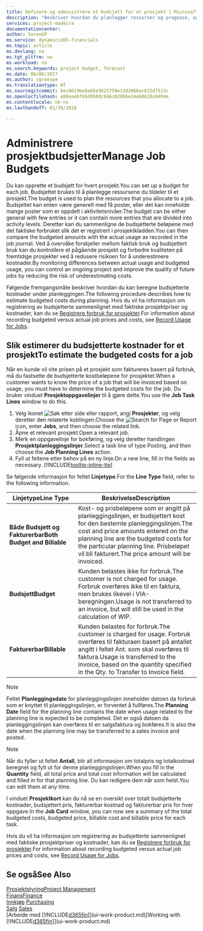 ```yaml
---
title: Definere og administrere et budsjett for et prosjekt | Microsoft-dokumentasjon
description: "Beskriver hvordan du planlegger ressurser og prognose, og styrer prosjektkostnader ved å definere et budsjett for hvert prosjekt."
services: project-madeira
documentationcenter: 
author: SorenGP
ms.service: dynamics365-financials
ms.topic: article
ms.devlang: na
ms.tgt_pltfrm: na
ms.workload: na
ms.search.keywords: project budget, forecast
ms.date: 06/06/2017
ms.author: sgroespe
ms.translationtype: HT
ms.sourcegitcommit: bec0619be0a65e3625759e13d2866ac615d7513c
ms.openlocfilehash: e88eaebf65d950dcbb6c0296be24e68628a9494e
ms.contentlocale: nb-no
ms.lasthandoff: 01/30/2018

---
```

# <a name="manage-job-budgets"></a><span data-ttu-id="48b80-103">Administrere prosjektbudsjetter</span><span class="sxs-lookup"><span data-stu-id="48b80-103">Manage Job Budgets</span></span>
<span data-ttu-id="48b80-104">Du kan opprette et budsjett for hvert prosjekt.</span><span class="sxs-lookup"><span data-stu-id="48b80-104">You can set up a budget for each job.</span></span> <span data-ttu-id="48b80-105">Budsjettet brukes til å planlegge ressursene du tildeler til et prosjekt.</span><span class="sxs-lookup"><span data-stu-id="48b80-105">The budget is used to plan the resources that you allocate to a job.</span></span> <span data-ttu-id="48b80-106">Budsjettet kan enten være generelt med få poster, eller det kan inneholde mange poster som er oppdelt i aktivitetsnivåer.</span><span class="sxs-lookup"><span data-stu-id="48b80-106">The budget can be either general with few entries or it can contain more entries that are divided into activity levels.</span></span> <span data-ttu-id="48b80-107">Deretter kan du sammenligne de budsjetterte beløpene med det faktiske forbruket slik det er registrert i prosjektkladden.</span><span class="sxs-lookup"><span data-stu-id="48b80-107">You can then compare the budgeted amounts with the actual usage as recorded in the job journal.</span></span> <span data-ttu-id="48b80-108">Ved å overvåke forskjeller mellom faktisk bruk og budsjettert bruk kan du kontrollere et pågående prosjekt og forbedre kvaliteten på fremtidige prosjekter ved å redusere risikoen for å underestimere kostnader.</span><span class="sxs-lookup"><span data-stu-id="48b80-108">By monitoring differences between actual usage and budgeted usage, you can control an ongoing project and improve the quality of future jobs by reducing the risk of underestimating costs.</span></span>

<span data-ttu-id="48b80-109">Følgende fremgangsmåte beskriver hvordan du kan beregne budsjetterte kostnader under planleggingen.</span><span class="sxs-lookup"><span data-stu-id="48b80-109">The following procedure describes how to estimate budgeted costs during planning.</span></span> <span data-ttu-id="48b80-110">Hvis du vil ha informasjon om registrering av budsjetterte sammenlignet med faktiske prosjektpriser og kostnader, kan du se [Registrere forbruk for prosjekter](projects-how-record-job-usage.md).</span><span class="sxs-lookup"><span data-stu-id="48b80-110">For information about recording budgeted versus actual job prices and costs, see [Record Usage for Jobs](projects-how-record-job-usage.md).</span></span>  

## <a name="JobBudgetCosts"></a> <span data-ttu-id="48b80-111">Slik estimerer du budsjetterte kostnader for et prosjekt</span><span class="sxs-lookup"><span data-stu-id="48b80-111">To estimate the budgeted costs for a job</span></span>
<span data-ttu-id="48b80-112">Når en kunde vil vite prisen på et prosjekt som faktureres basert på forbruk, må du fastsette de budsjetterte kostbeløpene for prosjektet.</span><span class="sxs-lookup"><span data-stu-id="48b80-112">When a customer wants to know the price of a job that will be invoiced based on usage, you must have to determine the budgeted costs for the job.</span></span> <span data-ttu-id="48b80-113">Du bruker vinduet **Prosjektoppgavelinjer** til å gjøre dette.</span><span class="sxs-lookup"><span data-stu-id="48b80-113">You use the **Job Task Lines** window to do this.</span></span>

1. <span data-ttu-id="48b80-114">Velg ikonet ![Søk etter side eller rapport](media/ui-search/search_small.png "Søk etter side eller rapport"), angi **Prosjekter**, og velg deretter den relaterte koblingen.</span><span class="sxs-lookup"><span data-stu-id="48b80-114">Choose the ![Search for Page or Report](media/ui-search/search_small.png "Search for Page or Report icon") icon, enter **Jobs**, and then choose the related link.</span></span>  
2. <span data-ttu-id="48b80-115">Åpne et relevant prosjekt.</span><span class="sxs-lookup"><span data-stu-id="48b80-115">Open a relevant job.</span></span>
3. <span data-ttu-id="48b80-116">Merk en oppgavelinje for bokføring, og velg deretter handlingen **Prosjektplanleggingslinjer**.</span><span class="sxs-lookup"><span data-stu-id="48b80-116">Select a task line of type Posting, and then choose the **Job Planning Lines** action.</span></span>
4. <span data-ttu-id="48b80-117">Fyll ut feltene etter behov på en ny linje.</span><span class="sxs-lookup"><span data-stu-id="48b80-117">On a new line, fill in the fields as necessary.</span></span> [!INCLUDE[tooltip-inline-tip](includes/tooltip-inline-tip_md.md)]   

<span data-ttu-id="48b80-118">Se følgende informasjon for feltet **Linjetype**.</span><span class="sxs-lookup"><span data-stu-id="48b80-118">For the **Line Type** field, refer to the following information.</span></span>  

| <span data-ttu-id="48b80-119">Linjetype</span><span class="sxs-lookup"><span data-stu-id="48b80-119">Line Type</span></span> | <span data-ttu-id="48b80-120">Beskrivelse</span><span class="sxs-lookup"><span data-stu-id="48b80-120">Description</span></span> |
| --- | --- |
| <span data-ttu-id="48b80-121">**Både Budsjett og Fakturerbar**</span><span class="sxs-lookup"><span data-stu-id="48b80-121">**Both Budget and Billable**</span></span> |<span data-ttu-id="48b80-122">Kost- og prisbeløpene som er angitt på planleggingslinjen, er budsjettert kost for den bestemte planleggingslinjen.</span><span class="sxs-lookup"><span data-stu-id="48b80-122">The cost and price amounts entered on the planning line are the budgeted costs for the particular planning line.</span></span> <span data-ttu-id="48b80-123">Prisbeløpet vil bli fakturert.</span><span class="sxs-lookup"><span data-stu-id="48b80-123">The price amount will be invoiced.</span></span> |
| <span data-ttu-id="48b80-124">**Budsjett**</span><span class="sxs-lookup"><span data-stu-id="48b80-124">**Budget**</span></span> |<span data-ttu-id="48b80-125">Kunden belastes ikke for forbruk.</span><span class="sxs-lookup"><span data-stu-id="48b80-125">The customer is not charged for usage.</span></span> <span data-ttu-id="48b80-126">Forbruk overføres ikke til en faktura, men brukes likevel i VIA-beregningen.</span><span class="sxs-lookup"><span data-stu-id="48b80-126">Usage is not transferred to an invoice, but will still be used in the calculation of WIP.</span></span> |
| <span data-ttu-id="48b80-127">**Fakturerbar**</span><span class="sxs-lookup"><span data-stu-id="48b80-127">**Billable**</span></span> |<span data-ttu-id="48b80-128">Kunden belastes for forbruk.</span><span class="sxs-lookup"><span data-stu-id="48b80-128">The customer is charged for usage.</span></span> <span data-ttu-id="48b80-129">Forbruk overføres til fakturaen basert på antallet angitt i feltet Ant. som skal overføres til faktura.</span><span class="sxs-lookup"><span data-stu-id="48b80-129">Usage is transferred to the invoice, based on the quantity specified in the Qty. to Transfer to Invoice field.</span></span> |

> [!NOTE]  
>   <span data-ttu-id="48b80-130">Feltet **Planleggingsdato** for planleggingslinjen inneholder datoen da forbruk som er knyttet til planleggingslinjen, er forventet å fullføres.</span><span class="sxs-lookup"><span data-stu-id="48b80-130">The **Planning Date** field for the planning line contains the date when usage related to the planning line is expected to be completed.</span></span> <span data-ttu-id="48b80-131">Det er også datoen da planleggingslinjen kan overføres til en salgsfaktura og bokføres.</span><span class="sxs-lookup"><span data-stu-id="48b80-131">It is also the date when the planning line may be transferred to a sales invoice and posted.</span></span>  

> [!NOTE]  
>   <span data-ttu-id="48b80-132">Når du fyller ut feltet **Antall**, blir all informasjon om totalpris og totalkostnad beregnet og fylt ut for denne planleggingslinjen.</span><span class="sxs-lookup"><span data-stu-id="48b80-132">When you fill in the **Quantity** field, all total price and total cost information will be calculated and filled in for that planning line.</span></span> <span data-ttu-id="48b80-133">Du kan redigere dem når som helst.</span><span class="sxs-lookup"><span data-stu-id="48b80-133">You can edit them at any time.</span></span>

<span data-ttu-id="48b80-134">I vinduet **Prosjektkort** kan du nå se en oversikt over totalt budsjetterte kostnader, budsjettert pris, fakturerbar kostnad og fakturerbar pris for hver oppgave.</span><span class="sxs-lookup"><span data-stu-id="48b80-134">In the **Job Card** window, you can now see a summary of the total budgeted costs, budgeted price, billable cost and billable price for each task.</span></span>

<span data-ttu-id="48b80-135">Hvis du vil ha informasjon om registrering av budsjetterte sammenlignet med faktiske prosjektpriser og kostnader, kan du se [Registrere forbruk for prosjekter](projects-how-record-job-usage.md).</span><span class="sxs-lookup"><span data-stu-id="48b80-135">For information about recording budgeted versus actual job prices and costs, see [Record Usage for Jobs](projects-how-record-job-usage.md).</span></span>

## <a name="see-also"></a><span data-ttu-id="48b80-136">Se også</span><span class="sxs-lookup"><span data-stu-id="48b80-136">See Also</span></span>
[<span data-ttu-id="48b80-137">Prosjektstyring</span><span class="sxs-lookup"><span data-stu-id="48b80-137">Project Management</span></span>](projects-manage-projects.md)  
[<span data-ttu-id="48b80-138">Finans</span><span class="sxs-lookup"><span data-stu-id="48b80-138">Finance</span></span>](finance.md)  
<span data-ttu-id="48b80-139">[Innkjøp](purchasing-manage-purchasing.md)       </span><span class="sxs-lookup"><span data-stu-id="48b80-139">[Purchasing](purchasing-manage-purchasing.md)       </span></span>  
<span data-ttu-id="48b80-140">[Salg](sales-manage-sales.md)    </span><span class="sxs-lookup"><span data-stu-id="48b80-140">[Sales](sales-manage-sales.md)    </span></span>  
<span data-ttu-id="48b80-141">[Arbeide med [!INCLUDE[d365fin](includes/d365fin_md.md)]](ui-work-product.md)</span><span class="sxs-lookup"><span data-stu-id="48b80-141">[Working with [!INCLUDE[d365fin](includes/d365fin_md.md)]](ui-work-product.md)</span></span>  

